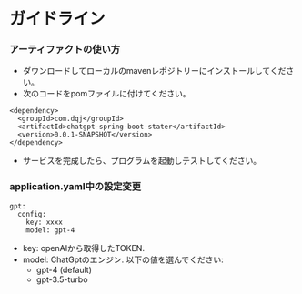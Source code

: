 # ガイドライン

### アーティファクトの使い方

* ダウンロードしてローカルのmavenレポジトリーにインストールしてください。
* 次のコードをpomファイルに付けてください。

```
<dependency>
  <groupId>com.dqj</groupId>
  <artifactId>chatgpt-spring-boot-stater</artifactId>
  <version>0.0.1-SNAPSHOT</version>
</dependency>
```

* サービスを完成したら、プログラムを起動しテストしてください。

### application.yaml中の設定変更

```
gpt:
  config:
    key: xxxx
    model: gpt-4
```

* key: openAIから取得したTOKEN.
* model: ChatGptのエンジン. 以下の値を選んでください:
    - gpt-4 (default)
    - gpt-3.5-turbo
